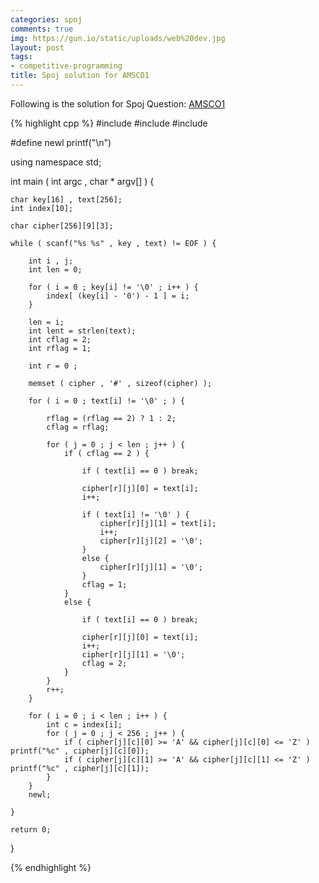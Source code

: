 ```yaml
---
categories: spoj
comments: true
img: https://gun.io/static/uploads/web%20dev.jpg
layout: post
tags:
- competitive-programming
title: Spoj solution for AMSCO1
---
```


Following is the solution for Spoj Question: [AMSCO1](http://www.spoj.com/problems/AMSCO1/)

{% highlight cpp %}
#include <iostream>
#include <cstdio>
#include <cstring>

#define newl printf("\n")

using namespace std;

int main ( int argc , char * argv[] ) {

	char key[16] , text[256];
	int index[10];

	char cipher[256][9][3];

	while ( scanf("%s %s" , key , text) != EOF ) {

		int i , j;
		int len = 0;

		for ( i = 0 ; key[i] != '\0' ; i++ ) {
			index[ (key[i] - '0') - 1 ] = i;
		}

		len = i;
		int lent = strlen(text);
		int cflag = 2;
		int rflag = 1;

		int r = 0 ;

		memset ( cipher , '#' , sizeof(cipher) );

		for ( i = 0 ; text[i] != '\0' ; ) {

			rflag = (rflag == 2) ? 1 : 2;
			cflag = rflag;

			for ( j = 0 ; j < len ; j++ ) {
				if ( cflag == 2 ) {

					if ( text[i] == 0 ) break;

					cipher[r][j][0] = text[i];
					i++;

					if ( text[i] != '\0' ) {
						cipher[r][j][1] = text[i];
						i++;
						cipher[r][j][2] = '\0';
					}
					else {
						cipher[r][j][1] = '\0';
					}
					cflag = 1;
				}
				else {	

					if ( text[i] == 0 ) break;

					cipher[r][j][0] = text[i];
					i++;
					cipher[r][j][1] = '\0';
					cflag = 2;
				}
			}
			r++;
		}

		for ( i = 0 ; i < len ; i++ ) {
			int c = index[i];
			for ( j = 0 ; j < 256 ; j++ ) {
				if ( cipher[j][c][0] >= 'A' && cipher[j][c][0] <= 'Z' ) printf("%c" , cipher[j][c][0]);
				if ( cipher[j][c][1] >= 'A' && cipher[j][c][1] <= 'Z' ) printf("%c" , cipher[j][c][1]);
			}
		}
		newl;

	}

	return 0;
}

{% endhighlight %}